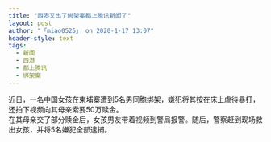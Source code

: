 ```yaml
---
title: "西港又出了绑架案都上腾讯新闻了"
layout: post
author: "「miao0525」 on 2020-1-17 13:07"
header-style: text
tags:
  - 新闻
  - 西港
  - 都上腾讯
  - 绑架案
---
```


<head></head>
<body>
  近日，一名中国女孩在柬埔寨遭到5名男同胞绑架，嫌犯将其按在床上虐待暴打，还拍下视频向其母亲索要50万赎金。
 <br> 在其母亲交了部分赎金后，女孩男友带着视频到警局报警。随后，警察赶到现场救出女孩，并将5名嫌犯全部逮捕。
</body>


